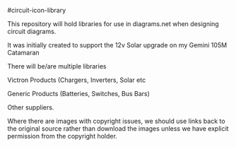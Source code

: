 #circuit-icon-library

This repository will hold libraries for use in diagrams.net when designing circuit diagrams.

It was initially created to support the 12v Solar upgrade on my Gemini 105M Catamaran

There will be/are multiple libraries 

Victron Products (Chargers, Inverters, Solar etc

Generic Products (Batteries, Switches, Bus Bars)

Other suppliers.

Where there are images with copyright issues, we should use links back to the original source rather than download the images unless we have explicit permission from the copyright holder.
